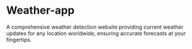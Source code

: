 # Weather-app
A comprehensive weather detection 
website providing current weather 
updates for any location worldwide, 
ensuring accurate forecasts at your 
fingertips.
